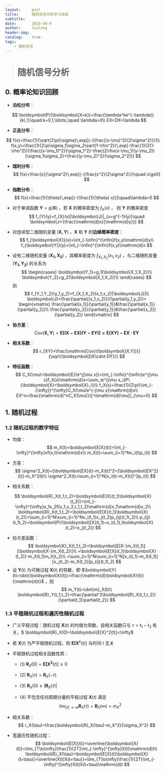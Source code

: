 ```yaml
---
layout:     post
title:      随机信号分析学习总结
subtitle:     
date:       2020-09-9
author:     Jialong
header-img: 
catalog:    true
tags:
    - 随机信号
---
```


> # 随机信号分析



## 0. 概率论知识回顾

- **泊松分布**：

$$
\boldsymbol{P}(\boldsymbol{X=k})=\frac{\lambda^ke^{-\lambda}}{k\,!}\quad k=0,1,\ldots,\quad \lambda>0\\
EX=DX=\lambda
$$

- **正态分布**：

$$
f(x)=\frac{1}{\sqrt{2\pi}\sigma}\,exp[{-{\frac{(x-\mu)^2}{2\sigma^2}}}]\\
f(x,y)=\frac{1}{2\pi\sigma_1\sigma_2\sqrt{1-\rho^2}}\,exp[-\frac{1}{2(1-\rho^2)}(\frac{(x-\mu_1)^2}{\sigma_1^2}-\frac{2\rho(x-\mu_1)(y-\mu_2)}{\sigma_1\sigma_2}+\frac{(y-\mu_2)^2}{\sigma_2^2})]
$$

- **瑞利分布**：
  $$
  f(x)=\frac{x}{\sigma^2}\,exp[{-{\frac{x^2}{2\sigma^2}}}\quad x\ge0]
  $$
  
- **指数分布**：
  $$
  f(x)=\frac{1}{\theta}\,exp[{-{\frac{1}{\theta} x}}]\quad\lambda>0
  $$

- 对于单调函数 $\boldsymbol{Y}=g(\boldsymbol{X})$ ，若 $\boldsymbol{X}$ 的概率密度为 $f_{X}(x)$ ， 则 $\boldsymbol{Y}$ 的概率密度
  $$
  f_{Y}(y)=f_{X}(x)|\boldsymbol{J}|_{x=g^{-1}(y)}\quad \boldsymbol{J={\frac{\mathrm{d}x}{\mathrm{d}y}}}
  $$

- 对连续型二维随机变量 $(\boldsymbol{X,Y})$ ，$\boldsymbol{X}$ 和 $\boldsymbol{Y}$ 的**边缘概率密度**：
  $$
  f_{\boldsymbol{X}}(x)=\int_{-\infin}^{\infin}f(x,y)\mathrm{d}y\\
  f_{\boldsymbol{Y}}(y)=\int_{-\infin}^{\infin}f(x,y)\mathrm{d}x
  $$

- 设有二维随机变量 $(\boldsymbol{X_1,X_2})$ ，其概率密度为 $f_{X_1,X_2}(x_1,x_2)$ ，与二维随机变量 $(\boldsymbol{Y_1,Y_2})$ 的关系为
  $$
  \begin{cases}
  \boldsymbol{Y_1}=g_1(\boldsymbol{X_1,X_2})\\
  \boldsymbol{Y_2}=g_2(\boldsymbol{X_1,X_2})\\
  \end{cases}
  $$
  则
  $$
  f_{Y_1,Y_2}(y_1,y_2)=f_{X_1,X_2}(x_1,x_2)|\boldsymbol{J}|\\
  \boldsymbol{J}=\frac{\partial{(x_1,x_2)}}{\partial(y_1,y_2)}=
  \begin{vmatrix}
  \frac{\partial{x_1}}{\partial{y_1}}&\frac{\partial{x_1}}{\partial{y_2}}\\
  \frac{\partial{x_2}}{\partial{y_1}}&\frac{\partial{x_2}}{\partial{y_2}}
  \end{vmatrix}
  $$

- **协方差**：
  $$
  \mathrm{Cov}(\boldsymbol{X,Y})=\boldsymbol{E[(X-EX)(Y-EY)]=E(XY)-EX\cdot EY}
  $$

- **相关系数**：
  $$
  r_{XY}=\frac{\mathrm{Cov}{\boldsymbol{(X,Y)}}}{\sqrt{\boldsymbol{DX\cdot DY}}}
  $$

- **特征函数**：
  $$
  C_X(\mu)=\boldsymbol{E}(e^{j\mu x})=\int_{-\infin}^{\infin}e^{j\mu x}f_X(x)\mathrm{d}x=\sum_ie^{j\mu x_i}P\{\boldsymbol{X}=\boldsymbol{X}_i\}\\
  f_X(x)=\frac{1}{2\pi}\int_{-{\infty}}^{\infty}C_X(\mu)e^{-j\mu x}\mathrm{d}x\\
  EX^n=\frac{\mathrm{d}^nC_X(\mu)}{j^n\mathrm{d}\mu}|_{\mu=0}
  $$
  

  

## 1. 随机过程

###   1.2 随机过程的数字特征

- 均值：
  $$
  m_X(t)=\boldsymbol{E[X}(t)]=\int_{-\infty}^{\infty}xf(x,t)\mathrm{d}x\\
  m_X(t)=\sum_{i=1}^Nx_i(t)p_i(t)
  $$
  
- 方差：
  $$
  \sigma^2_X(t)=[\boldsymbol{EX}(t)-m_X(t)]^2=[\boldsymbol{EX^2}(t)]-m_X^2(t)\\
    \sigma^2_X(t)=\sum_{i=1}^N[x_i(t)-m_X(t)]^2p_i(t)
  $$
  
- 相关系数：

$$
\boldsymbol{R}_X(t_1,t_2)=\boldsymbol{E[X}(t_1)\boldsymbol{X}(t_2)]=\int_{-\infty}^{\infty}x_1x_2f(x_1,x_2,t_1,t_2)\mathrm{d}x_1\mathrm{d}x_2\\
  \boldsymbol{R}_X(t_1,t_2)=\boldsymbol{E[X}(t_1)\boldsymbol{X}(t_2)]=\sum_{i=1}^N\sum_{i=1}^Nx_i(t_1)x_j(t_2)p_{ij}(t_1t_2)\\
p_{ij}(t_1t_2)=\boldsymbol{P}{\boldsymbol{[X}(t_1)=x_i(t_1),\boldsymbol{X}(t_2)=x_j(t_2)}
$$


- 协方差函数：
$$
\boldsymbol{K}_X(t_1,t_2)=\boldsymbol{E[X-}m_X(t_1)][\boldsymbol{X-}m_X(t_2)\}\\
  =\boldsymbol{E[X}(t_1)\boldsymbol{X}(t_2)]-m_X(t_1)m_X(t_2)\\
  =\sum_{i=1}^N\sum_{i=1}^N[x_i(t_1)-m_X(t_1)][x_j(t_2)-m_X(t_2)]p_{ij}(t_1t_2)
$$
- 设 $\boldsymbol{Y}(t)$ 为可微过程 $\boldsymbol{X}(t)$ 的导数，即 $\boldsymbol{Y}(t)=\dot{\boldsymbol{X}(t)}=\frac{\mathrm{d}\boldsymbol{X}(t)}{\mathrm{d}t}$ ，则
$$
  m_Y(t)=\dot{m}_X(t)\\
  \boldsymbol{R}_Y(t_1,t_2)=\frac{\partial^2\boldsymbol{R}_X(t_1,t_2)}{\partial{t_1}\partial{t_2}}
$$

### 1.3 平稳随机过程和遍历性随机过程

- 广义平稳过程：随机过程 $\boldsymbol{X}(t)$ 的均值为常数，自相关函数只与 $\tau=t_1-t_2$ 有关，$ \boldsymbol{R}_X(0)=\boldsymbol{E[X}^2(t)]<\infty$ 

- 若 $\boldsymbol{X}(t)$ 为严平稳随机过程，则 $\boldsymbol{E[X}^k(t)]$ 与时间 $t$ 无关

- 平稳随机过程相关函数性质：

  - (1) $\boldsymbol{R}_X(0)=\boldsymbol{E[X^2}(t)]\ge0$ 

  - (2) $\boldsymbol{R}_X(\tau)=\boldsymbol{R}_X(-\tau)$

  - (3) $\boldsymbol{R}_X(0)\ge|\boldsymbol{R}_X(\tau)|$ 

  - (4) 不包含任何周期分量的平稳过程 $\boldsymbol{X}(t)$ 满足 
    $$
    \lim_{|\tau|\to\infty}\boldsymbol{R}_X(\tau)=\boldsymbol{R}_X(\infty)=m_X^2
    $$

- 相关系数：
  $$
  r_X(\tau)=\frac{\boldsymbol{R}_X(\tau)-m_X^2}{\sigma_X^2}
  $$

- 宽遍历性随机过程：
  $$
  \boldsymbol{E[X}(t)]=\overline{\boldsymbol{X}(t)}=\lim_{T\to\infty}\frac{1}{2T}\int_{-\infty}^{\infty}X(t)\mathrm{d}t\\
  \boldsymbol{R}_X(\tau)=\boldsymbol{E[X}(t)\boldsymbol{X}(t+\tau)]=\overline{X(t)X(t+\tau)}=\lim_{T\to\infty}\frac{1}{2T}\int_{-\infty}^{\infty}X(t)X(t+\tau)\mathrm{d}t
  $$
  


